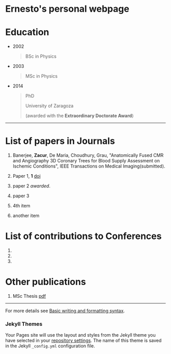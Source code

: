 # Ernesto's personal webpage

# Education

* 2002
    > BSc in Physics

* 2003
    > MSc in Physics

* 2014
    > PhD
    >
    > University of Zaragoza
    >
    > (awarded with the **Extraordinary Doctorate Award**)



-------------------------------

# List of papers in Journals

1. Banerjee, **Zacur**, De Maria, Choudhury, Grau, "Anatomically Fused CMR and Angiography 3D Coronary Trees for Blood Supply Assessment on Ischemic Conditions", IEEE Transactions on Medical Imaging(submitted).

1. Paper 1, **1** [doi](doi.org/123123.12312.31)
1. paper 2 _awarded_.
1. paper 3
1. 4th item
1. another item


# List of contributions to Conferences

1. 

1.

1. 

# Other publications


1. MSc Thesis [pdf](pdfs/MasterTesis_Zacur_2003.pdf)


-------------------------------

For more details see [Basic writing and formatting syntax](https://docs.github.com/en/github/writing-on-github/getting-started-with-writing-and-formatting-on-github/basic-writing-and-formatting-syntax).

### Jekyll Themes

Your Pages site will use the layout and styles from the Jekyll theme you have selected in your [repository settings](https://github.com/ezacur/ezacur.github.io/settings/pages). The name of this theme is saved in the Jekyll `_config.yml` configuration file.

